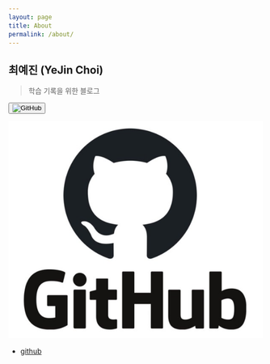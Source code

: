 ```yaml
---
layout: page
title: About
permalink: /about/
---
```

## 최예진 (YeJin Choi)
> 학습 기록을 위한 블로그

<a href="https://github.com/dPwls03">
<button><img src="[https://github.com/dPwls03/dPwls03.github.io/blob/master/public/img/github.png](https://search.pstatic.net/common/?src=http%3A%2F%2Fblogfiles.naver.net%2FMjAyMjA0MjdfMTY2%2FMDAxNjUxMDM0ODg3NTg1.xQcNkcqB-rtL27YUxvbRL8izJ8_WBkY68-5GLHCYaXEg.uH2Ss6Oj3SkEJMeVdiAxRXKFQcWHGZo-eajb0UXDHPAg.JPEG.dbwlals9936%2FIMG_9803.jpg&type=sc960_832)https://search.pstatic.net/common/?src=http%3A%2F%2Fblogfiles.naver.net%2FMjAyMjA0MjdfMTY2%2FMDAxNjUxMDM0ODg3NTg1.xQcNkcqB-rtL27YUxvbRL8izJ8_WBkY68-5GLHCYaXEg.uH2Ss6Oj3SkEJMeVdiAxRXKFQcWHGZo-eajb0UXDHPAg.JPEG.dbwlals9936%2FIMG_9803.jpg&type=sc960_832" alt="GitHub" ></button>
</a> 

![alt text](/public/img/github.png)

* [github](https://github.com/dPwls03)
